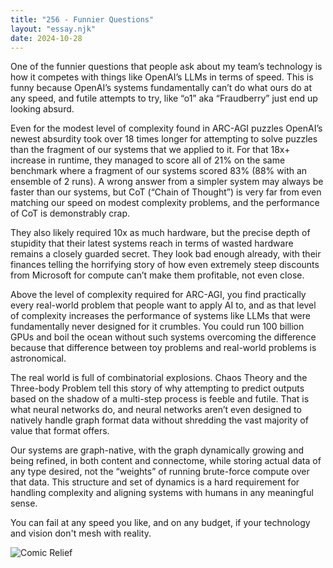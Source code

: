 ```yaml
---
title: "256 - Funnier Questions"
layout: "essay.njk"
date: 2024-10-28
---
```


One of the funnier questions that people ask about my team’s technology is how it competes with things like OpenAI’s LLMs in terms of speed. This is funny because OpenAI’s systems fundamentally can’t do what ours do at any speed, and futile attempts to try, like “o1” aka “Fraudberry” just end up looking absurd.

Even for the modest level of complexity found in ARC-AGI puzzles OpenAI’s newest absurdity took over 18 times longer for attempting to solve puzzles than the fragment of our systems that we applied to it. For that 18x+ increase in runtime, they managed to score all of 21% on the same benchmark where a fragment of our systems scored 83% (88% with an ensemble of 2 runs). A wrong answer from a simpler system may always be faster than our systems, but CoT (“Chain of Thought”) is very far from even matching our speed on modest complexity problems, and the performance of CoT is demonstrably crap.

They also likely required 10x as much hardware, but the precise depth of stupidity that their latest systems reach in terms of wasted hardware remains a closely guarded secret. They look bad enough already, with their finances telling the horrifying story of how even extremely steep discounts from Microsoft for compute can’t make them profitable, not even close.

Above the level of complexity required for ARC-AGI, you find practically every real-world problem that people want to apply AI to, and as that level of complexity increases the performance of systems like LLMs that were fundamentally never designed for it crumbles. You could run 100 billion GPUs and boil the ocean without such systems overcoming the difference because that difference between toy problems and real-world problems is astronomical.

The real world is full of combinatorial explosions. Chaos Theory and the Three-body Problem tell this story of why attempting to predict outputs based on the shadow of a multi-step process is feeble and futile. That is what neural networks do, and neural networks aren’t even designed to natively handle graph format data without shredding the vast majority of value that format offers.

Our systems are graph-native, with the graph dynamically growing and being refined, in both content and connectome, while storing actual data of any type desired, not the “weights” of running brute-force compute over that data. This structure and set of dynamics is a hard requirement for handling complexity and aligning systems with humans in any meaningful sense.

You can fail at any speed you like, and on any budget, if your technology and vision don't mesh with reality.

![Comic Relief](https://media.licdn.com/dms/image/v2/D4D22AQERJpi9lLTYKQ/feedshare-shrink_800/feedshare-shrink_800/0/1729653210651?e=1736985600&v=beta&t=GqPTy3rjg1_JsR25t6BuxNLkBF8j6-I8JcSTRjaxVlk)